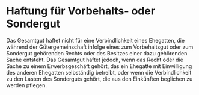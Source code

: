 # Haftung für Vorbehalts- oder Sondergut

Das Gesamtgut haftet nicht für eine Verbindlichkeit eines Ehegatten, die während der Gütergemeinschaft infolge eines zum Vorbehaltsgut oder zum Sondergut gehörenden Rechts oder des Besitzes einer dazu gehörenden Sache entsteht. Das Gesamtgut haftet jedoch, wenn das Recht oder die Sache zu einem Erwerbsgeschäft gehört, das ein Ehegatte mit Einwilligung des anderen Ehegatten selbständig betreibt, oder wenn die Verbindlichkeit zu den Lasten des Sonderguts gehört, die aus den Einkünften beglichen zu werden pflegen. 

